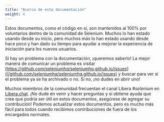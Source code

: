 ```yaml
---
title: "Acerca de esta documentación"
weight: 4
---
```



Estos documentos, como el código en sí, son mantenidos al 100% por voluntarios
dentro de la comunidad de Selenium. Muchos lo han estado usando desde su 
inicio, pero muchos más lo han estado usando desde hace poco y han dado 
su tiempo para ayudar a mejorar la experiencia de iniciación para los nuevos 
usuarios.

Si hay un problema con la documentación, ¡queremos saberlo! La mejor manera 
de comunicar un problema es visitar 
[https://github.com/seleniumhq/seleniumhq.github.io/issues](//github.com/seleniumhq/seleniumhq.github.io/issues) 
y buscar para ver si el problema ya se ha archivado o no. Si no, ¡no dudes en abrir uno!

Muchos miembros de la comunidad frecuentan el canal Libera _#selenium_ 
en [Libera.chat](https://libera.chat/). ¡No dude en venir y hacer preguntas 
y si obtiene ayuda que cree que podría ser útil en estos documentos, asegúrese 
de agregar su contribución! Podemos actualizar estos documentos, pero es mucho 
más fácil para todos cuando recibimos contribuciones de fuera de los encargados normales.

